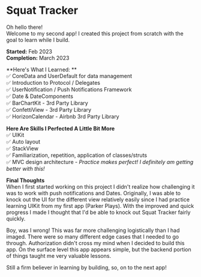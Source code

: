 # Squat Tracker 

Oh hello there!  
Welcome to my second app! I created this project from scratch with the goal to learn while I build.  

**Started:** Feb 2023
<br>**Completion:** March 2023

**Here's What I Learned: **
</br> ✅ CoreData and UserDefault for data management 
</br> ✅ Introduction to Protocol / Delegates 
</br> ✅ UserNotification / Push Notifications Framework 
</br> ✅ Date & DateComponents
</br> ✅ BarChartKit - 3rd Party Library 
</br> ✅ ConfettiView - 3rd Party Library 
</br> ✅ HorizonCalendar - Airbnb 3rd Party Library 

**Here Are Skills I Perfected A Little Bit More** 
</br> ✅ UIKit 
</br> ✅ Auto layout
</br> ✅ StackView
</br> ✅ Familiarization, repetition, application of classes/struts
</br> ✅ MVC design architecture - *Practice makes perfect! I definitely am getting better with this!*


**Final Thoughts** 
</br>When I first started working on this project I didn't realize how challenging it was to work with push notifications and Dates. Originally, I was able to knock out the UI for the different view relatively easily since I had practice learning UIKit from my first app (Parker Plays).  With the improved and quick progress I made I thought that I'd be able to knock out Squat Tracker fairly quickly.   

Boy, was I wrong! This was far more challenging logistically than I had imaged.  There were so many different edge cases that I needed to go through. Authorization didn't cross my mind when I decided to build this app. On the surface level this app appears simple, but the backend portion of things taught me very valuable lessons. 

Still a firm believer in learning by building, so, on to the next app! 

